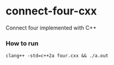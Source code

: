 # connect-four-cxx
Connect four implemented with C++

### How to run

```
clang++ -std=c++2a four.cxx && ./a.out
```
